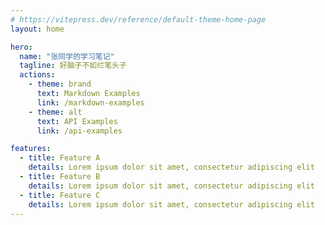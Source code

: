 ```yaml
---
# https://vitepress.dev/reference/default-theme-home-page
layout: home

hero:
  name: "张同学的学习笔记"
  tagline: 好脑子不如烂笔头子
  actions:
    - theme: brand
      text: Markdown Examples
      link: /markdown-examples
    - theme: alt
      text: API Examples
      link: /api-examples

features:
  - title: Feature A
    details: Lorem ipsum dolor sit amet, consectetur adipiscing elit
  - title: Feature B
    details: Lorem ipsum dolor sit amet, consectetur adipiscing elit
  - title: Feature C
    details: Lorem ipsum dolor sit amet, consectetur adipiscing elit
---
```


